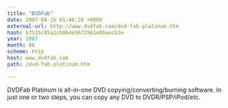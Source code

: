 ```yaml
---
title: "DVDFab"
date: 2007-08-16 01:48:28 +0000
external-url: http://www.dvdfab.com/dvd-fab-platinum.htm
hash: b7515c85a2cb06de5672561e0baecb2e
year: 2007
month: 08
scheme: http
host: www.dvdfab.com
path: /dvd-fab-platinum.htm

---
```


DVDFab Platinum is all-in-one DVD copying/converting/burning software. In just one or two steps, you can copy any DVD to DVDR/PSP/iPod/etc.
